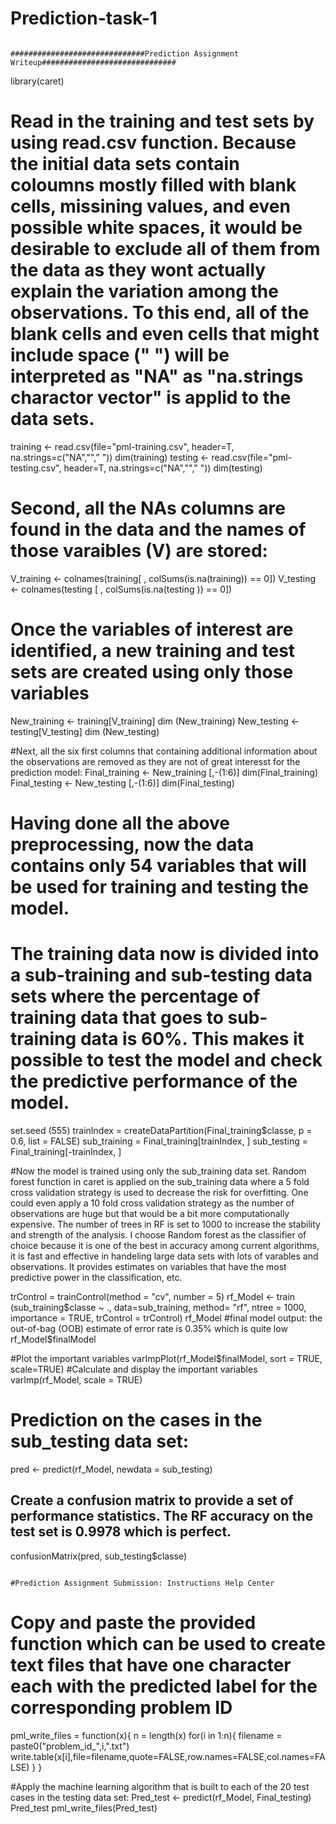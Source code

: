 # Prediction-task-1
									##############################Prediction Assignment Writeup##############################
library(caret)
 
 # Read in the training and test sets by using read.csv function. Because the initial data sets contain coloumns mostly filled with blank cells, missining values, and even possible white spaces, it would be desirable to exclude all of them from the data as they wont actually explain the variation among the observations. To this end, all of the blank cells and even cells that might include space (" ") will be interpreted as "NA" as "na.strings charactor vector" is applid to the data sets.
 training <- read.csv(file="pml-training.csv", header=T, na.strings=c("NA",""," "))
 dim(training)
 testing  <- read.csv(file="pml-testing.csv", header=T, na.strings=c("NA",""," "))
 dim(testing)
  
 # Second, all the NAs columns are found in the data and the names of those varaibles (V) are stored:
 V_training <-  colnames(training[ , colSums(is.na(training)) == 0])
 V_testing <-  colnames(testing [ , colSums(is.na(testing )) == 0])
  
 # Once the variables of interest are identified, a new training and test sets are created using only those variables
 New_training <- training[V_training]
 dim (New_training)
 New_testing <- testing[V_testing]
 dim (New_testing)
 

 #Next, all the six first columns that containing additional information about the observations are removed as they are not of great interesst for the prediction model:
 Final_training <- New_training [,-(1:6)]
 dim(Final_training)
 Final_testing <- New_testing [,-(1:6)]
 dim(Final_testing)
 
# Having done all the above preprocessing, now the data contains only 54 variables that will be used for training and testing the model.
# The training data now is divided into a sub-training and sub-testing data sets where the percentage of training data that goes to sub-training data is 60%. This makes it possible to test the model and check the predictive performance of the model.
 set.seed (555)
 trainIndex = createDataPartition(Final_training$classe, p = 0.6, list = FALSE)
 sub_training = Final_training[trainIndex, ]
 sub_testing = Final_training[-trainIndex, ]

 #Now the model is trained using only the sub_training data set. Random forest function in caret is applied on the sub_training data where a 5 fold cross validation strategy is used to decrease the risk for overfitting. One could even apply a 10 fold cross validation strategy as the number of observations are huge but that would be a bit more computationally expensive. The number of trees in RF is set to 1000 to increase the stability and strength of the analysis. I choose Random forest as the classifier of choice because it is one of the best in accuracy among current algorithms, it is fast and effective in handeling large data sets with lots of varables and observations. It provides estimates on variables that have the most predictive power in the classification, etc.

 trControl = trainControl(method = "cv", number = 5)
 rf_Model <- train (sub_training$classe ~ ., data=sub_training, method= "rf", ntree = 1000, importance = TRUE, trControl = trControl)
 rf_Model
 #final model output: the out-of-bag (OOB) estimate of error rate is 0.35% which is quite low
 rf_Model$finalModel

#Plot the important variables
 varImpPlot(rf_Model$finalModel, sort = TRUE, scale=TRUE)
#Calculate and display the important variables
 varImp(rf_Model, scale = TRUE)
 
# Prediction on the cases in the sub_testing data set:
 pred <- predict(rf_Model, newdata = sub_testing)
 
## Create a confusion matrix to provide a set of performance statistics. The RF accuracy on the test set is 0.9978 which is perfect.
 confusionMatrix(pred, sub_testing$classe) 
 
																			#Prediction Assignment Submission: Instructions Help Center


# Copy and paste the provided function which can be used to create text files that have one character each with the predicted label for the corresponding problem ID

pml_write_files = function(x){
  n = length(x)
  for(i in 1:n){
    filename = paste0("problem_id_",i,".txt")
    write.table(x[i],file=filename,quote=FALSE,row.names=FALSE,col.names=FALSE)
  }
}

#Apply the machine learning algorithm that is built to each of the 20 test cases in the testing data set:
 Pred_test <- predict(rf_Model, Final_testing)
 Pred_test
 pml_write_files(Pred_test)
 
 
